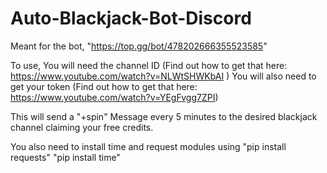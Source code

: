 # Auto-Blackjack-Bot-Discord
Meant for the bot, "https://top.gg/bot/478202666355523585"

To use, You will need the channel ID 
(Find out how to get that here: https://www.youtube.com/watch?v=NLWtSHWKbAI )
You will also need to get your token 
(Find out how to get that here: https://www.youtube.com/watch?v=YEgFvgg7ZPI)

This will send a "+spin" Message every 5 minutes to the desired blackjack channel claiming your free credits.

You also need to install time and request modules using 
"pip install requests"
"pip install time"
